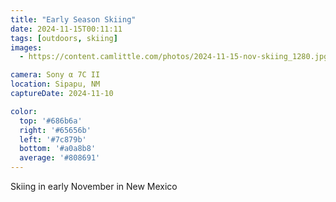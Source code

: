 ```yaml
---
title: "Early Season Skiing"
date: 2024-11-15T00:11:11
tags: [outdoors, skiing]
images:
  - https://content.camlittle.com/photos/2024-11-15-nov-skiing_1280.jpg

camera: Sony α 7C II
location: Sipapu, NM
captureDate: 2024-11-10

color:
  top: '#686b6a'
  right: '#65656b'
  left: '#7c879b'
  bottom: '#a0a8b8'
  average: '#808691'
---
```


Skiing in early November in New Mexico
